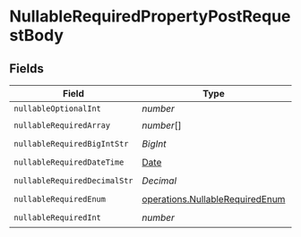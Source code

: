 # NullableRequiredPropertyPostRequestBody


## Fields

| Field                                                                                         | Type                                                                                          | Required                                                                                      | Description                                                                                   | Example                                                                                       |
| --------------------------------------------------------------------------------------------- | --------------------------------------------------------------------------------------------- | --------------------------------------------------------------------------------------------- | --------------------------------------------------------------------------------------------- | --------------------------------------------------------------------------------------------- |
| `nullableOptionalInt`                                                                         | *number*                                                                                      | :heavy_minus_sign:                                                                            | N/A                                                                                           | 0                                                                                             |
| `nullableRequiredArray`                                                                       | *number*[]                                                                                    | :heavy_check_mark:                                                                            | N/A                                                                                           | <nil>                                                                                         |
| `nullableRequiredBigIntStr`                                                                   | *BigInt*                                                                                      | :heavy_check_mark:                                                                            | N/A                                                                                           | 9223372036854775807                                                                           |
| `nullableRequiredDateTime`                                                                    | [Date](https://developer.mozilla.org/en-US/docs/Web/JavaScript/Reference/Global_Objects/Date) | :heavy_check_mark:                                                                            | N/A                                                                                           | 2024-03-02T01:02:03.001Z                                                                      |
| `nullableRequiredDecimalStr`                                                                  | *Decimal*                                                                                     | :heavy_check_mark:                                                                            | N/A                                                                                           | 3.14159265358979344719667586                                                                  |
| `nullableRequiredEnum`                                                                        | [operations.NullableRequiredEnum](../../../sdk/models/operations/nullablerequiredenum.md)     | :heavy_check_mark:                                                                            | N/A                                                                                           | second                                                                                        |
| `nullableRequiredInt`                                                                         | *number*                                                                                      | :heavy_check_mark:                                                                            | N/A                                                                                           | <nil>                                                                                         |